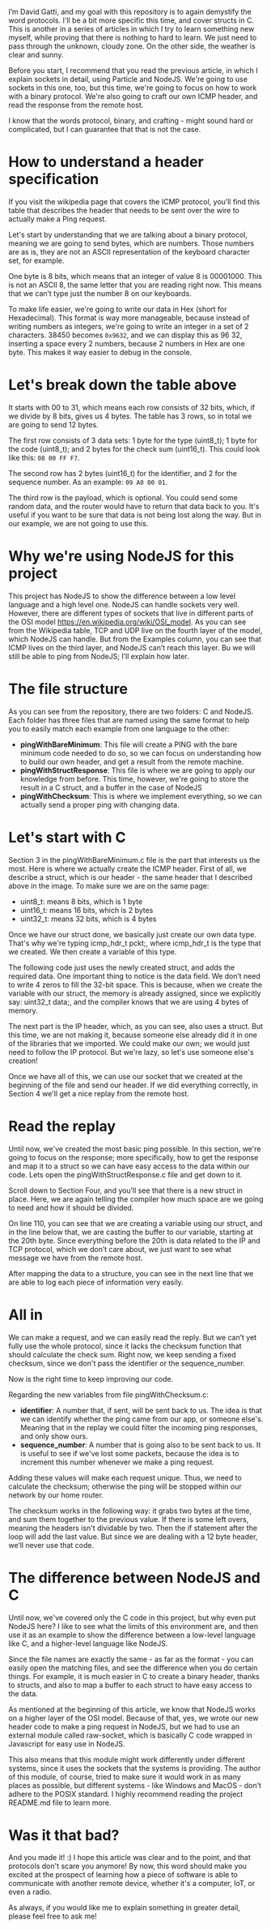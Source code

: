 I’m David Gatti, and my goal with this repository is to again demystify the word protocols. I'll be a bit more specific this time, and cover structs in C. This is another in a series of articles in which I try to learn something new myself, while proving that there is nothing to hard to learn. We just need to pass through the unknown, cloudy zone. On the other side, the weather is clear and sunny.

Before you start, I recommend that you read the previous article, in which I explain sockets in detail, using Particle and NodeJS. We're going to use sockets in this one, too, but this time, we're going to focus on how to work with a binary protocol. We're also going to craft our own ICMP header, and read the response from the remote host.

I know that the words protocol, binary, and crafting - might sound hard or complicated, but I can guarantee that that is not the case.

# How to understand a header specification

If you visit the wikipedia page that covers the ICMP protocol, you’ll find this table that describes the header that needs to be sent over the wire to actually make a Ping request.

Let's start by understanding that we are talking about a binary protocol, meaning we are going to send bytes, which are numbers. Those numbers are as is, they are not an ASCII representation of the keyboard character set, for example.

One byte is 8 bits, which means that an integer of value 8 is 00001000. This is not an ASCII 8, the same letter that you are reading right now. This means that we can’t type just the number 8 on our keyboards.

To make life easier, we're going to write our data in Hex (short for Hexadecimal). This format is way more manageable, because instead of writing numbers as integers, we're going to write an integer in a set of 2 characters. 38450 becomes `0x9632`, and we can display this as 96 32, inserting a space every 2 numbers, because 2 numbers in Hex are one byte. This makes it way easier to debug in the console.

# Let's break down the table above

It starts with 00 to 31, which means each row consists of 32 bits, which, if we divide by 8 bits, gives us 4 bytes. The table has 3 rows, so in total we are going to send 12 bytes.

The first row consists of 3 data sets: 1 byte for the type (uint8_t); 1 byte for the code (uint8_t); and 2 bytes for the check sum (uint16_t). This could look like this: `08 00 FF F7`.

The second row has 2 bytes (uint16_t) for the identifier, and 2 for the sequence number. As an example: `09 A0 00 01`.

The third row is the payload, which is optional. You could send some random data, and the router would have to return that data back to you. It's useful if you want to be sure that data is not being lost along the way. But in our example, we are not going to use this.

# Why we're using NodeJS for this project

This project has NodeJS to show the difference between a low level language and a high level one. NodeJS can handle sockets very well. However, there are different types of sockets that live in different parts of the OSI model https://en.wikipedia.org/wiki/OSI_model. As you can see from the Wikipedia table, TCP and UDP live on the fourth layer of the model, which NodeJS can handle. But from the Examples column, you can see that ICMP lives on the third layer, and NodeJS can’t reach this layer. Bu we will still be able to ping from NodeJS; I’ll explain how later.

# The file structure

As you can see from the repository, there are two folders: C and NodeJS. Each folder has three files that are named using the same format to help you to easily match each example from one language to the other:

- **pingWithBareMinimum**: This file will create a PING with the bare minimum code needed to do so, so we can focus on understanding how to build our own header, and get a result from the remote machine.
- **pingWithStructResponse**: This file is where we are going to apply our knowledge from before. This time, however, we're going to store the result in a C struct, and a buffer in the case of NodeJS
- **pingWithChecksum**: This is where we implement everything, so we can actually send a proper ping with changing data.

# Let's start with C

Section 3 in the pingWithBareMinimum.c file is the part that interests us the most. Here is where we actually create the ICMP header. First of all, we describe a struct, which is our header - the same header that I described above in the image. To make sure we are on the same page:

- uint8_t: means 8 bits, which is 1 byte
- uint16_t: means 16 bits, which is 2 bytes
- uint32_t: means 32 bits, which is 4 bytes

Once we have our struct done, we basically just create our own data type. That's why we're typing icmp_hdr_t pckt;, where icmp_hdr_t  is the type that we created. We then create a variable of this type.

The following code just uses the newly created struct, and adds the required data. One important thing to notice is the data field. We don’t need to write 4 zeros to fill the 32-bit space. This is because, when we create the variable with our struct, the memory is already assigned, since we explicitly say: uint32_t data;, and the compiler knows that we are using 4 bytes of memory.

The next part is the IP header, which, as you can see, also uses a struct. But this time, we are not making it, because someone else already did it in one of the libraries that we imported. We could make our own; we would just need to follow the IP protocol. But we're lazy, so let's use  someone else's creation!

Once we have all of this, we can use our socket that we created at the beginning of the file and send our header. If we did everything correctly, in Section 4 we'll get a nice replay from the remote host.

# Read the replay

Until now, we've created the most basic ping possible. In this section, we're going to focus on the response; more specifically, how to get the response and map it to a struct so we can have easy access to the data within our code. Lets open the pingWithStructResponse.c file and get down to it.

Scroll down to Section Four, and you’ll see that there is a new struct in place. Here, we are again telling the compiler how much space are we going to need and how it should be divided.

On line 110, you can see that we are creating a variable using our struct, and in the line below that, we are casting the buffer to our variable, starting at the 20th byte. Since everything before the 20th is data related to the IP and TCP protocol, which we don’t care about, we just want to see what message we have from the remote host.

After mapping the data to a structure, you can see in the next line that we are able to log each piece of information very easily.

# All in

We can make a request, and we can easily read the reply. But we can’t yet fully use the whole protocol, since it lacks the checksum function that should calculate the check sum. Right now, we keep sending a fixed checksum, since we don't pass the identifier or the sequence_number.

Now is the right time to keep improving our code.

Regarding the new variables from file pingWithChecksum.c:

- **identifier**: A number that, if sent, will be sent back to us. The idea is that we can identify whether the ping came from our app, or someone else's. Meaning that in the replay we could filter the incoming ping responses, and only show ours.
- **sequence_number**: A number that is going also to be sent back to us. It is useful to see if we've lost some packets, because the idea is to increment this number whenever we make a ping request.

Adding these values will make each request unique. Thus, we need to calculate the checksum; otherwise the ping will be stopped within our network by our home router.

The checksum works in the following way: it grabs two bytes at the time, and sum them together to the previous value. If there is some left overs, meaning the headers isn't dividable by two. Then the if statement after the loop will add the last value. But since we are dealing with a 12 byte header, we’ll never use that code.

# The difference between NodeJS and C

Until now, we've covered only the C code in this project, but why even put NodeJS here? I like to see what the limits of this environment are, and then use it as an example to show the difference between a low-level language like C, and a higher-level language like NodeJS.

Since the file names are exactly the same - as far as the format - you can easily open the matching files, and see the difference when you do certain things. For example, it is much easier in C to create a binary header, thanks to structs, and also to map a buffer to each struct to have easy access to the data.

As mentioned at the beginning of this article, we know that NodeJS works on a higher layer of the OSI model. Because of that, yes, we wrote our new header code to make a ping request in NodeJS, but we had to use an external module called raw-socket, which is basically C code wrapped in Javascript for easy use in NodeJS.

This also means that this module might work differently under different systems, since it uses the sockets that the systems is providing. The author of this module, of course, tried to make sure it would work in as many places as possible, but different systems - like Windows and MacOS - don’t adhere to the POSIX standard. I highly recommend reading the project README.md file to learn more.

# Was it that bad?

And you made it! :) I hope this article was clear and to the point, and that protocols don't scare you anymore! By now, this word should make you excited at the prospect of learning how a piece of software is able to communicate with another remote device, whether it's a computer, IoT, or even a radio.

As always, if you would like me to explain something in greater detail, please feel free to ask me!
